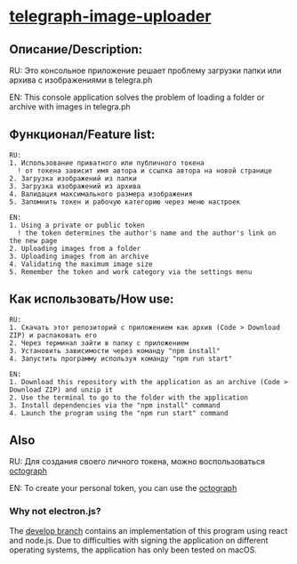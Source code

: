 # [telegraph-image-uploader](https://github.com/u1f5a4/telegraph-image-uploader)

## Описание/Description:
RU: Это консольное приложение решает проблему загрузки папки или архива с изображениями в telegra.ph

EN: This console application solves the problem of loading a folder or archive with images in telegra.ph

## Функционал/Feature list:
```
RU:
1. Использование приватного или публичного токена
  ! от токена зависит имя автора и ссылка автора на новой странице
2. Загрузка изображений из папки
3. Загрузка изображений из архива
4. Валидация максимального размера изображения
5. Запомнить токен и рабочую категорию через меню настроек
```
```
EN:
1. Using a private or public token
  ! the token determines the author's name and the author's link on the new page
2. Uploading images from a folder
3. Uploading images from an archive
4. Validating the maximum image size
5. Remember the token and work category via the settings menu
```


## Как использовать/How use:
```
RU:
1. Скачать этот репозиторий с приложением как архив (Code > Download ZIP) и распаковать его 
2. Через терминал зайти в папку с приложением
3. Установить зависимости через команду "npm install"
4. Запустить программу используя команду "npm run start"
```
```
EN:
1. Download this repository with the application as an archive (Code > Download ZIP) and unzip it 
2. Use the terminal to go to the folder with the application
3. Install dependencies via the "npm install" command
4. Launch the program using the "npm run start" command
```

## Also
RU: Для создания своего личного токена, можно воспользоваться [octograph](https://github.com/u1f5a4/octograph)

EN: To create your personal token, you can use the [octograph](https://github.com/u1f5a4/octograph)

### Why not electron.js?
The [develop branch](https://github.com/u1f5a4/telegraph-image-uploader/tree/develop) contains an implementation of this program using react and node.js. Due to difficulties with signing the application on different operating systems, the application has only been tested on macOS.

